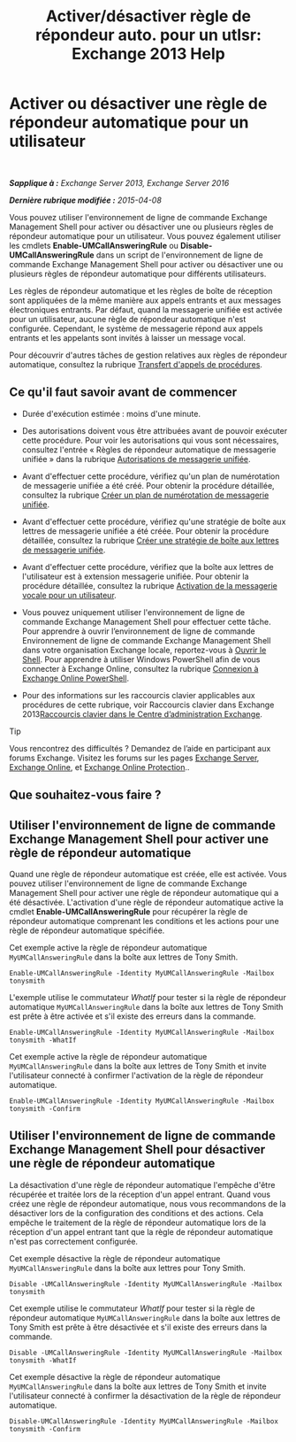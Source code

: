 ﻿---
title: 'Activer/désactiver règle de répondeur auto. pour un utlsr: Exchange 2013 Help'
TOCTitle: Activer ou désactiver une règle de répondeur automatique pour un utilisateur
ms:assetid: f9e40ac3-117f-44f6-9ab1-dc9f4c72e8ac
ms:mtpsurl: https://technet.microsoft.com/fr-fr/library/Dn140252(v=EXCHG.150)
ms:contentKeyID: 54652747
ms.date: 05/23/2018
mtps_version: v=EXCHG.150
ms.translationtype: MT
---

# Activer ou désactiver une règle de répondeur automatique pour un utilisateur

 

_**Sapplique à :** Exchange Server 2013, Exchange Server 2016_

_**Dernière rubrique modifiée :** 2015-04-08_

Vous pouvez utiliser l'environnement de ligne de commande Exchange Management Shell pour activer ou désactiver une ou plusieurs règles de répondeur automatique pour un utilisateur. Vous pouvez également utiliser les cmdlets **Enable-UMCallAnsweringRule** ou **Disable-UMCallAnsweringRule** dans un script de l'environnement de ligne de commande Exchange Management Shell pour activer ou désactiver une ou plusieurs règles de répondeur automatique pour différents utilisateurs.

Les règles de répondeur automatique et les règles de boîte de réception sont appliquées de la même manière aux appels entrants et aux messages électroniques entrants. Par défaut, quand la messagerie unifiée est activée pour un utilisateur, aucune règle de répondeur automatique n'est configurée. Cependant, le système de messagerie répond aux appels entrants et les appelants sont invités à laisser un message vocal.

Pour découvrir d'autres tâches de gestion relatives aux règles de répondeur automatique, consultez la rubrique [Transfert d'appels de procédures](forwarding-calls-procedures-exchange-2013-help.md).

## Ce qu'il faut savoir avant de commencer

  - Durée d'exécution estimée : moins d'une minute.

  - Des autorisations doivent vous être attribuées avant de pouvoir exécuter cette procédure. Pour voir les autorisations qui vous sont nécessaires, consultez l'entrée « Règles de répondeur automatique de messagerie unifiée » dans la rubrique [Autorisations de messagerie unifiée](unified-messaging-permissions-exchange-2013-help.md).

  - Avant d'effectuer cette procédure, vérifiez qu'un plan de numérotation de messagerie unifiée a été créé. Pour obtenir la procédure détaillée, consultez la rubrique [Créer un plan de numérotation de messagerie unifiée](create-a-um-dial-plan-exchange-2013-help.md).

  - Avant d'effectuer cette procédure, vérifiez qu'une stratégie de boîte aux lettres de messagerie unifiée a été créée. Pour obtenir la procédure détaillée, consultez la rubrique [Créer une stratégie de boîte aux lettres de messagerie unifiée](create-a-um-mailbox-policy-exchange-2013-help.md).

  - Avant d'effectuer cette procédure, vérifiez que la boîte aux lettres de l'utilisateur est à extension messagerie unifiée. Pour obtenir la procédure détaillée, consultez la rubrique [Activation de la messagerie vocale pour un utilisateur](enable-a-user-for-voice-mail-exchange-2013-help.md).

  - Vous pouvez uniquement utiliser l'environnement de ligne de commande Exchange Management Shell pour effectuer cette tâche. Pour apprendre à ouvrir l’environnement de ligne de commande Environnement de ligne de commande Exchange Management Shell dans votre organisation Exchange locale, reportez-vous à [Ouvrir le Shell](https://technet.microsoft.com/fr-fr/library/dd638134\(v=exchg.150\)). Pour apprendre à utiliser Windows PowerShell afin de vous connecter à Exchange Online, consultez la rubrique [Connexion à Exchange Online PowerShell](https://go.microsoft.com/fwlink/p/?linkid=396554).

  - Pour des informations sur les raccourcis clavier applicables aux procédures de cette rubrique, voir Raccourcis clavier dans Exchange 2013[Raccourcis clavier dans le Centre d’administration Exchange](keyboard-shortcuts-in-the-exchange-admin-center-exchange-online-protection-help.md).

> [!TIP]
> Vous rencontrez des difficultés ? Demandez de l’aide en participant aux forums Exchange. Visitez les forums sur les pages <a href="https://go.microsoft.com/fwlink/p/?linkid=60612">Exchange Server</a>, <a href="https://go.microsoft.com/fwlink/p/?linkid=267542">Exchange Online</a>, et <a href="https://go.microsoft.com/fwlink/p/?linkid=285351">Exchange Online Protection</a>..


## Que souhaitez-vous faire ?

## Utiliser l'environnement de ligne de commande Exchange Management Shell pour activer une règle de répondeur automatique

Quand une règle de répondeur automatique est créée, elle est activée. Vous pouvez utiliser l'environnement de ligne de commande Exchange Management Shell pour activer une règle de répondeur automatique qui a été désactivée. L'activation d'une règle de répondeur automatique active la cmdlet **Enable-UMCallAnsweringRule** pour récupérer la règle de répondeur automatique comprenant les conditions et les actions pour une règle de répondeur automatique spécifiée.

Cet exemple active la règle de répondeur automatique `MyUMCallAnsweringRule` dans la boîte aux lettres de Tony Smith.

    Enable-UMCallAnsweringRule -Identity MyUMCallAnsweringRule -Mailbox tonysmith

L'exemple utilise le commutateur *WhatIf* pour tester si la règle de répondeur automatique `MyUMCallAnsweringRule` dans la boîte aux lettres de Tony Smith est prête à être activée et s'il existe des erreurs dans la commande.

    Enable-UMCallAnsweringRule -Identity MyUMCallAnsweringRule -Mailbox tonysmith -WhatIf

Cet exemple active la règle de répondeur automatique `MyUMCallAnsweringRule` dans la boîte aux lettres de Tony Smith et invite l'utilisateur connecté à confirmer l'activation de la règle de répondeur automatique.

    Enable-UMCallAnsweringRule -Identity MyUMCallAnsweringRule -Mailbox tonysmith -Confirm

## Utiliser l'environnement de ligne de commande Exchange Management Shell pour désactiver une règle de répondeur automatique

La désactivation d'une règle de répondeur automatique l'empêche d'être récupérée et traitée lors de la réception d'un appel entrant. Quand vous créez une règle de répondeur automatique, nous vous recommandons de la désactiver lors de la configuration des conditions et des actions. Cela empêche le traitement de la règle de répondeur automatique lors de la réception d'un appel entrant tant que la règle de répondeur automatique n'est pas correctement configurée.

Cet exemple désactive la règle de répondeur automatique `MyUMCallAnsweringRule` dans la boîte aux lettres pour Tony Smith.

    Disable -UMCallAnsweringRule -Identity MyUMCallAnsweringRule -Mailbox tonysmith

Cet exemple utilise le commutateur *WhatIf* pour tester si la règle de répondeur automatique `MyUMCallAnsweringRule` dans la boîte aux lettres de Tony Smith est prête à être désactivée et s'il existe des erreurs dans la commande.

    Disable -UMCallAnsweringRule -Identity MyUMCallAnsweringRule -Mailbox tonysmith -WhatIf

Cet exemple désactive la règle de répondeur automatique `MyUMCallAnsweringRule` dans la boîte aux lettres de Tony Smith et invite l'utilisateur connecté à confirmer la désactivation de la règle de répondeur automatique.

    Disable-UMCallAnsweringRule -Identity MyUMCallAnsweringRule -Mailbox tonysmith -Confirm

